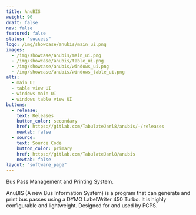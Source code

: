 ```yaml
---
title: AnuBIS
weight: 90
draft: false
nav: false
featured: false
status: "success"
logo: /img/showcase/anubis/main_ui.png
images:
  - /img/showcase/anubis/main_ui.png
  - /img/showcase/anubis/table_ui.png
  - /img/showcase/anubis/windows_ui.png
  - /img/showcase/anubis/windows_table_ui.png
alts:
  - main UI
  - table view UI
  - windows main UI
  - windows table view UI
buttons:
  - release:
    text: Releases
    button_color: secondary
    href: https://gitlab.com/TabulateJarl8/anubis/-/releases
    newtab: false
  - source:
    text: Source Code
    button_color: primary
    href: https://gitlab.com/TabulateJarl8/anubis
    newtab: false
layout: "software_page"
---
```


Bus Pass Management and Printing System.

AnuBIS (A new Bus Information System) is a program that can generate and print bus passes using a DYMO LabelWriter 450 Turbo. It is highly configurable and lightweight. Designed for and used by FCPS.